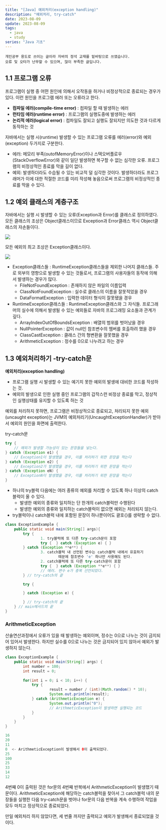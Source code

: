 ```yaml
---
title: "[Java] 예외처리(exception handling)"
description: "예외처리, try-catch"
date: 2023-08-09
update: 2023-08-09
tags:
  - java
  - study
series: "Java 기초"
---
```


```
개인공부 용도로 쓰이는 글이라 자바의 정석 교재를 밑바탕으로 쓰였습니다. 
오류 및 오타가 난무할 수 있으며, 많이 부족한 글입니다.
```

## 1.1 프로그램 오류

프로그램이 실행 중 어떤 원인에 의해서 오작동을 하거나 비정상적으로 종료되는 경우가 있다. 이런 원인을 프로그램 에러 또는 오류라고 한다.

- **컴파일 에러(compile-time error)** : 컴파일 할 때 발생하는 에러
- **런타임 에러(runtime error)** : 프로그램의 실행도중에 발생하는 에러
- **논리적 에러(logical error)** : 컴파일도 잘되고 실행도 잘되지만 의도한 것과 다르게 동작하는 것

자바에서는 실행 시(runtime) 발생할 수 있는 프로그램 오류를 에러(error)와 예외(exception) 두가지로 구분한다.

- 에러: 메모리 부족(outofMemoryError)이나 스택오버플로우(StackOverflowError)와 같이 일단 발생하면 복구할 수 없는 심각한 오류. 프로그램의 비정상적인 종료를 막을 길이 없다.
- 예외: 발생하더라도 수습될 수 있는 비교적 덜 심각한 것이다. 발생하더라도 프로그래머가 이에 대한 적절한 코드를 미리 작성해 놓음으로써 프로그램의 비정상적인 종료를 막을 수 있다.

## 1.2 예외 클래스의 계층구조

자바에서는 실행 시 발생할 수 있는 오류(Exception과 Error)를 클래스로 정의하였다. 모든 클래스의 조상은 Object클래스이므로 Exception과 Error클래스 역시 Object클래스의 자손들이다.

![](https://github.com/C0ribo/code-blog/assets/133131980/396a2372-7864-40c3-8cba-9df73633d4af)

모든 예외의 최고 조상은 Exception클래스이다.

![](https://github.com/C0ribo/code-blog/assets/133131980/53ca1f9b-d829-4a3a-aeb6-e36a97958339)

- Exception클래스들 : RuntimeException클래스들을 제외한 나머지 클래스들. 주로 외부의 영향으로 발생할 수 있는 것들로서, 프로그램의 사용자들의 동작에 의해서 발생하는 경우가 많다.
    - FileNotFoundException : 존재하지 않은 파일의 이름입력
    - ClassNotFoundException : 실수로 클래스의 이름을 잘못적었을 경우
    - DataFormatException : 입력한 데이터 형식이 잘못됐을 경우
- RuntimeException클래스들 : RuntimeException클래스와 그 자식들. 프로그래머의 실수에 의해서 발생될 수 있는 예외들로 자바의 프로그래밍 요소들과 관계가 깊다.
    - ArrayIndexOutOfBoundsException : 배열의 범위를 벗어났을 경우
    - NullPointerException : 값이 null인 참조변수의 멤버를 호출하려 했을 경우
    - ClassCastException : 클래스 간의 형변환을 잘못했을 경우
    - ArithmeticException : 정수를 0으로 나누려고 하는 경우

## 1.3 예외처리하기 -try-catch문

**예외처리(exception handling)**

- 프로그램 실행 시 발생할 수 있는 예기치 못한 예외의 발생에 대비한 코드를 작성하는 것.
- 예외의 발생으로 인한 실행 중인 프로그램의 갑작스런 비정상 종료를 막고, 정상적인 실행상태를 유지할 수 있도록 하는 것

예외를 처리하지 못하면, 프로그램은 비정상적으로 종료되고, 처리되지 못한 예외(uncaught exception)는 JVM의 예외처리기(UncaughtExceptionHandler)가 받아서 예외의 원인을 화면에 출력한다.

try-catch문

```java
try {
	// 예외가 발생할 가능성이 있는 문장들을 넣는다.
} catch (Exception e1) {
	// Exception1이 발생했을 경우, 이를 처리하기 위한 문장을 적는다
} catch (Exception e2) {
	// Exception2가 발생했을 경우, 이를 처리하기 위한 문장을 적는다
} catch (Exception eN) {
	// ExceptionN이 발생했을 경우, 이를 처리하기 위한 문장을 적는다
}
```

- 하나의 try블럭 다음에는 여러 종류의 예외를 처리할 수 있도록 하나 이상의 catch블럭이 올 수 있다.
    - 발생한 예외의 종류와 일치하는 단 한개의 catch블럭만 수행된다
    - 발생한 예외의 종류와 일치하는 catch블럭이 없으면 예외는 처리되지 않는다.
- try블럭이나 catch블럭 내에 포함된 문장이 하나뿐이어도 괄호{}를 생략할 수 없다.

```java
class ExceptionExample {
	public static void main(String[] args){
		try {
				1. try블럭에 또 다른 try-catch문이 포함
				try {  } catch (Exception e) { }
		} catch (Exception **e**) { 
				3. catch블럭 내 선언된 변수는 catch블럭 내에서 유효하기
						때문에 참조변수 'e' 하나만 사용해도 된다.
				2. catch블럭에 또 다른 try-catch문이 포함
				try {  } catch (Exception **e**) { } 
				// 에러. 변수 e가 중복 선언되었다.
		} // try-catch의 끝

		try {

		} catch (Exception e) {

		} // try-catch의 끝
	} // main메서드의 끝
}
```

### ArithmeticException

산술연산과정에서 오류가 있을 때 발생하는 예외이며, 정수는 0으로 나누는 것이 금지되어 있어서 발생한다. 하지만 실수를 0으로 나누는 것은 금지되어 있지 않아서 예외가 발생하지 않는다.

```java
class ExceptionExample {
	public static void main(String[] args) {
		int number = 100;
		int result = 0;
		
		for(int i = 0; i < 10; i++) {
			try {
					result = number / (int)(Math.random() * 10);
					System.out.println(result);
			} catch (ArithmeticException e) {
					System.out.println("0");
					// ArithmeticException이 발생하면 실행되는 코드
			} 
		}
	}
}
```

```java
16
20
11
0  <- ArithmeticException이 발생해서 0이 출력되었다.
25
100
25
33
14
12
```

4번째 0이 출력된 것은 for문의 4번째 반복에서 ArithmeticException이 발생했기 때문이다. ArithmeticException에 해당하는 catch블럭을 찾아서 그 catch블럭 내의 문장들을 실행한 다음 try-catch문을 벗어나 for문의 다음 반복을 계속 수행하여 작업을 모두 마치고 정상적으로 종료되었다. 

만일 예외처리 하지 않았다면, 세 번줄 까지만 출력되고 예외가 발생해서 종료되었을 것이다.